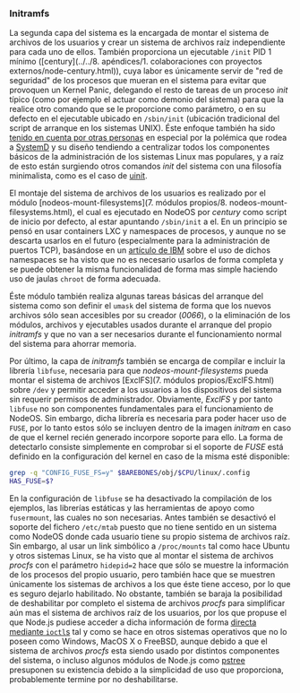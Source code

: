 ### Initramfs

La segunda capa del sistema es la encargada de montar el sistema de archivos de
los usuarios y crear un sistema de archivos raíz independiente para cada uno de
ellos. También proporciona un ejecutable `/init` PID 1 mínimo
([century](../../8. apéndices/1. colaboraciones con proyectos externos/node-century.html)),
cuya labor es únicamente servir de "red de seguridad" de los procesos que mueran
en el sistema para evitar que provoquen un Kernel Panic, delegando el resto de
tareas de un proceso *init* típico (como por ejemplo el actuar como demonio del
sistema) para que la realice otro comando que se le proporcione como parámetro,
o en su defecto en el ejecutable ubicado en `/sbin/init` (ubicación tradicional
del script de arranque en los sistemas UNIX). Éste enfoque también ha sido
[tenido en cuenta por otras personas](http://ewontfix.com/14) en especial por la
polémica que rodea a [SystemD](http://www.freedesktop.org/wiki/Software/systemd)
y su diseño tendiendo a centralizar todos los componentes básicos de la
administración de los sistemas Linux mas populares, y a raíz de esto están
surgiendo otros comandos *init* del sistema con una filosofía minimalista, como
es el caso de [uinit](https://github.com/siblynx/uinit).

El montaje del sistema de archivos de los usuarios es realizado por el módulo
[nodeos-mount-filesystems](7. módulos propios/8. nodeos-mount-filesystems.html),
el cual es ejecutado en NodeOS por *century* como script de inicio por defecto,
al estar apuntando `/sbin/init` a el. En un principio se pensó en usar
containers LXC y namespaces de procesos, y aunque no se descarta usarlos en el
futuro (especialmente para la administración de puertos TCP), basándose en un
[artículo de IBM](http://www.ibm.com/developerworks/library/l-mount-namespaces)
sobre el uso de dichos namespaces se ha visto que no es necesario usarlos de
forma completa y se puede obtener la misma funcionalidad de forma mas simple
haciendo uso de jaulas `chroot` de forma adecuada.

Éste módulo también realiza algunas tareas básicas del arranque del sistema
como son definir el `umask` del sistema de forma que los nuevos archivos sólo
sean accesibles por su creador (*0066*), o la eliminación de los módulos,
archivos y ejecutables usados durante el arranque del propio *initramfs* y que
no van a ser necesarios durante el funcionamiento normal del sistema para
ahorrar memoria.

Por último, la capa de *initramfs* también se encarga de compilar e incluir la
librería `libfuse`, necesaria para que *nodeos-mount-filesystems* pueda montar
el sistema de archivos [ExclFS](7. módulos propios/ExclFS.html) sobre `/dev`
y permitir acceder a los usuarios a los dispositivos del sistema sin requerir
permisos de administrador. Obviamente, *ExclFS* y por tanto `libfuse` no son
componentes fundamentales para el funcionamiento de NodeOS. Sin embargo, dicha
librería es necesaria para poder hacer uso de `FUSE`, por lo tanto estos sólo se
incluyen dentro de la imagen *initram* en caso de que el kernel recién generado
incorpore soporte para ello. La forma de detectarlo consiste simplemente en
comprobar si el soporte de *FUSE* está definido en la configuración del kernel
en caso de la misma esté disponible:

```bash
grep -q "CONFIG_FUSE_FS=y" $BAREBONES/obj/$CPU/linux/.config
HAS_FUSE=$?
```

En la configuración de `libfuse` se ha desactivado la compilación de los
ejemplos, las librerías estáticas y las herramientas de apoyo como `fusermount`,
las cuales no son necesarias. Antes también se desactivó el soporte del fichero
`/etc/mtab` puesto que no tiene sentido en un sistema como NodeOS donde cada
usuario tiene su propio sistema de archivos raíz. Sin embargo, al usar un link
simbólico a `/proc/mounts` tal como hace Ubuntu y otros sistemas Linux, se ha
visto que al montar el sistema de archivos *procfs* con el parámetro `hidepid=2`
hace que sólo se muestre la información de los procesos del propio usuario, pero
también hace que se muestren únicamente los sistemas de archivos a los que éste
tiene acceso, por lo que es seguro dejarlo habilitado. No obstante, también se
baraja la posibilidad de deshabilitar por completo el sistema de archivos
*procfs* para simplificar aún mas el sistema de archivos raíz de los usuarios,
por los que propuse el que Node.js pudiese acceder a dicha información de forma
[directa mediante `ioctl`s](https://github.com/joyent/node/issues/10426) tal y
como se hace en otros sistemas operativos que no lo poseen como Windows, MacOS X
o FreeBSD, aunque debido a que el sistema de archivos *procfs* esta siendo usado
por distintos componentes del sistema, o incluso algunos módulos de Node.js como
[pstree](https://github.com/piranna/pstree) presuponen su existencia debido a la
simplicidad de uso que proporciona, probablemente termine por no deshabilitarse.
